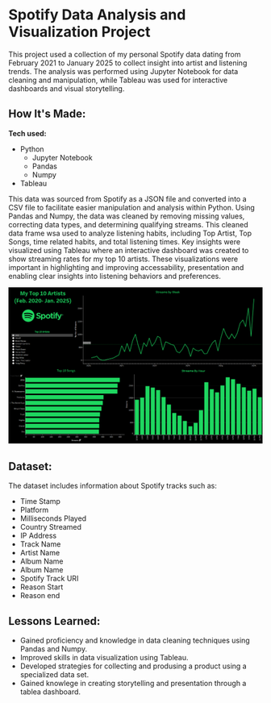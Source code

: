 # Spotify Data Analysis and Visualization Project

This project used a collection of my personal Spotify data dating from February 2021 to January 2025 to collect insight into artist and listening trends. The analysis was performed using Jupyter Notebook for data cleaning and manipulation, while Tableau was used for interactive dashboards and visual storytelling.

## How It's Made:

**Tech used:** 
* Python
  - Jupyter Notebook 
  - Pandas
  - Numpy
* Tableau

This data was sourced from Spotify as a JSON file and converted into a CSV file to facilitate easier manipulation and analysis within Python. Using Pandas and Numpy, the data was cleaned by removing missing values, correcting data types, and determining qualifying streams. This cleaned data frame wsa used to analyze listening habits, including Top Artist, Top Songs, time related habits, and total listening times. Key insights were visualized using Tableau where an interactive dashboard was created to show streaming rates for my top 10 artists. These visualizations were important in highlighting and improving accessability, presentation and enabling clear insights into listening behaviors and preferences.

![Tableau Dashboard Image](SpotifyDashboard.png)

## Dataset:
The dataset includes information about Spotify tracks such as:
* Time Stamp
* Platform
* Milliseconds Played
* Country Streamed
* IP Address
* Track Name
* Artist Name
* Album Name
* Album Name
* Spotify Track URI
* Reason Start
* Reason end

## Lessons Learned:

* Gained proficiency and knowledge in data cleaning techniques using Pandas and Numpy.
* Improved skills in data visualization using Tableau.
* Developed strategies for collecting and produsing a product using a specialized data set.
* Gained knowlege in creating storytelling and presentation through a tablea dashboard.
